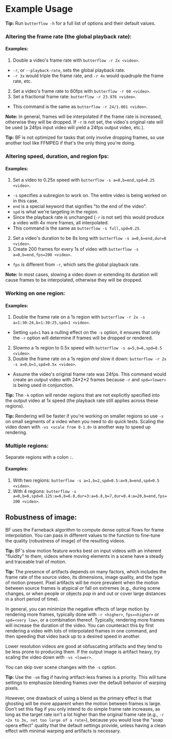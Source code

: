 # Example Usage
**Tip:** Run `butterflow -h` for a full list of options and their default values.

### Altering the frame rate (the global playback rate):
#### Examples:
1. Double a video's frame rate with `butterflow -r 2x <video>`.
 * `-r`, or `--playback-rate`, sets the global playback rate.
 * `-r 3x` would triple the frame rate, and `-r 4x` would quadruple the frame rate, etc.
2. Set a video's frame rate to 60fps with `butterflow -r 60 <video>`.
3. Set a fractional frame rate: `butterflow -r 23.976 <video>`.
 * This command is the same as `butterflow -r 24/1.001 <video>`.

**Note:** In general, frames will be interpolated if the frame rate is increased, otherwise they will be dropped. If `-r` is not set, the video's original rate will be used (a 24fps input video will yield a 24fps output video, etc.).

**Tip:** BF is not optimized for tasks that only involve dropping frames, so use another tool like FFMPEG if that's the only thing you're doing.

### Altering speed, duration, and region fps:
#### Examples:
1. Set a video to 0.25x speed with `butterflow -s a=0,b=end,spd=0.25 <video>`.
 * `-s` specifies a subregion to work on. The entire video is being worked on in this case.
 * `end` is a special keyword that signifies "to the end of the video".
 * `spd` is what we're targeting in the region.
 * Since the playback rate is unchanged (`-r` is not set) this would produce a video with 4x more frames, all interpolated.
 * This command is the same as `butterflow -s full,spd=0.25`.
2. Set a video's duration to be 8s long with `butterflow -s a=0,b=end,dur=8 <video>`.
3. Create 200 frames for every 1s of video with `butterflow -s a=0,b=end,fps=200 <video>`.
 * `fps` is different from `-r`, which sets the global playback rate.

**Note:** In most cases, slowing a video down or extending its duration will cause frames to be interpolated, otherwise they will be dropped.

### Working on one region:
#### Examples:
1. Double the frame rate on a 1s region with `butterflow -r 2x -s a=1:30:24,b=1:30:25,spd=1 <video>`.
 * Setting `spd=1` has a nulling effect on the `-s` option, it ensures that only the `-r` option will determine if frames will be dropped or rendered.
2. Slowmo a 1s region to 0.5x speed with `butterflow -s a=5,b=6,spd=0.5 <video>`.
3. Double the frame rate on a 1s region *and* slow it down: `butterflow -r 2x -s a=0,b=1,spd=0.5x <video>`.
 * Assume the video's original frame rate was 24fps. This command would create an output video with 24\*2\*2 frames because `-r` and `spd=<lower>` is being used in conjunction.

**Tip:** The `-k` option will render regions that are not explicitly specified into the output video at 1x speed (the playback rate still applies across these regions).

**Tip:** Rendering will be faster if you're working on smaller regions so use `-s` on small segments of a video when you need to do quick tests. Scaling the video down with `-vs <scale from 0-1.0>` is another way to speed up rendering.

### Multiple regions:
Separate regions with a colon `:`.

#### Examples:
1. With two regions: `butterflow -s a=1,b=2,spd=0.5:a=9,b=end,spd=0.5 <video>`.
2. With 4 regions: `butterflow -s a=0,b=6,spd=0.125:a=6,b=6.8,dur=3:a=6.8,b=7,dur=0.4:a=20,b=end,fps=200 <video>`.

## Robustness of image:
BF uses the Farneback algorithm to compute dense optical flows for frame interpolation. You can pass in different values to the function to fine-tune the quality (robustness of image) of the resulting videos.

**Tip:** BF's slow motion feature works best on input videos with an inherent "fluidity" to them, videos where moving elements in a scene have a steady and traceable trail of motion.

**Tip:** The presence of artifacts depends on many factors, which includes the frame rate of the source video, its dimensions, image quality, and the type of motion present. Pixel artifacts will be more prevalent when the motion between source frames is atypical or fall on extremes (e.g., during scene changes, or when people or objects pop in and out or cover large distances in a short period of time).

In general, you can minimize the negative effects of large motion by rendering more frames, typically done with `-r <higher>`, `fps=<higher>` or `spd=<very low>`, or a combination thereof. Typically, rendering more frames will increase the duration of the video. You can counteract this by first rendering a video with lots of interpolated frames in one command, and then speeding that video back up to a desired speed in another.

Lower resolution videos are good at obfuscating artifacts and they tend to be less prone to producing them. If the output image is artifact heavy, try scaling the video down with `-vs <lower>`.

You can skip over scene changes with the `-s` option.

**Tip:** Use the `-sm` flag if having artifact-less frames is a priority. This will tune settings to emphasize blending frames over the default behavior of warping pixels.

However, one drawback of using a blend as the primary effect is that ghosting will be more apparent when the motion between frames is large. Don't set this flag if you only intend to do simple frame rate increases, as long as the target rate isn't a lot higher than the original frame rate (e.g., `-r <2x to 3x, not too large of a rate>`), because you would lose the "soap opera effect" quality that the default settings provide, unless having a clean effect with minimal warping and artifacts is necessary.
